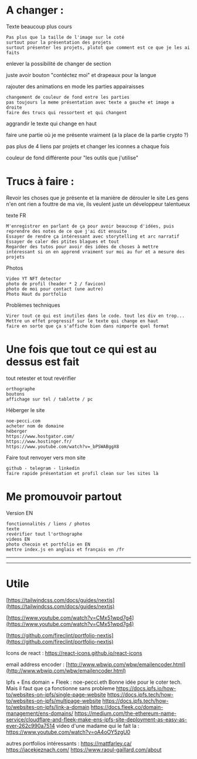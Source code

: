 # A changer :

Texte beaucoup plus cours

    Pas plus que la taille de l'image sur le coté
    surtout pour la présentation des projets
    surtout présenter les projets, plutot que comment est ce que je les ai faits

enlever la possibilité de changer de section

juste avoir bouton "contéctez moi" et drapeaux pour la langue

rajouter des animations en mode les parties appairaisses

    changement de couleur de fond entre les parties
    pas toujours la meme présentation avec texte a gauche et image a droite
    faire des trucs qui ressortent et qui changent

aggrandir le texte qui change en haut

faire une partie où je me présente vraiment (a la place de la partie crypto ?)

pas plus de 4 liens par projets et changer les iconnes a chaque fois

couleur de fond différente pour "les outils que j'utilise"

# Trucs à faire :

Revoir les choses que je présente et la manière de dérouler le site
Les gens n'en ont rien a fouttre de ma vie, ils veulent juste un développeur talentueux

texte FR

    M'enregistrer en parlant de ça pour avoir beaucoup d'idées, puis reprendre des notes de ce que j'ai dit ensuite
    Essayer de rendre ça intéressant avec storytelling et arc narratif
    Essayer de caler des ptites blagues et tout
    Regarder des tutos pour avoir des idées de choses à mettre
    intéressant si on en apprend vraiment sur moi au fur et a mesure des projets

Photos

    Video YT NFT detector
    photo de profil (header * 2 / favicon)
    photo de moi pour contact (une autre)
    Photo Haut du portfolio

Problèmes techniques

    Virer tout ce qui est inutiles dans le code. tout les div en trop...
    Mettre un effet progressif sur le texte qui change en haut
    faire en sorte que ça s'affiche bien dans nimporte quel format

# Une fois que tout ce qui est au dessus est fait

tout retester et tout revérifier

    orthographe
    boutons
    affichage sur tel / tablette / pc

Héberger le site

    noe-pecci.com
    acheter nom de domaine
    héberger
    https://www.hostgator.com/
    https://www.hostinger.fr/
    https://www.youtube.com/watch?v=_bPSWABggX8

Faire tout renvoyer vers mon site

    github - telegram - linkedin
    faire rapide présentation et profil clean sur les sites là

# Me promouvoir partout

Version EN

    fonctionnalités / liens / photos
    texte
    revérifier tout l'orthographe
    videos EN
    photo checoin et portfolio en EN
    mettre index.js en anglais et français en /fr

---

---

# Utile

[https://tailwindcss.com/docs/guides/nextjs](https://tailwindcss.com/docs/guides/nextjs)

[https://www.youtube.com/watch?v=CMx51wpd7g4](https://www.youtube.com/watch?v=CMx51wpd7g4)

[https://github.com/fireclint/portfolio-nextjs](https://github.com/fireclint/portfolio-nextjs)

Icons de react :
https://react-icons.github.io/react-icons

email address encoder :
[http://www.wbwip.com/wbw/emailencoder.html](http://www.wbwip.com/wbw/emailencoder.html)

Ipfs + Ens domain + Fleek :
noe-pecci.eth
Bonne idée pour le coter tech. Mais il faut que ça fonctionne sans probleme
https://docs.ipfs.io/how-to/websites-on-ipfs/single-page-website
https://docs.ipfs.tech/how-to/websites-on-ipfs/multipage-website
https://docs.ipfs.tech/how-to/websites-on-ipfs/link-a-domain
https://docs.fleek.co/domain-management/ens-domains/
https://medium.com/the-ethereum-name-service/cloudflare-and-fleek-make-ens-ipfs-site-deployment-as-easy-as-ever-262c990a7514
video d'une madame qui le fait la : https://www.youtube.com/watch?v=oA4oOY5zgU0

autres portfolios intéressants :
https://mattfarley.ca/
https://jacekjeznach.com/
https://www.raoul-gaillard.com/about
